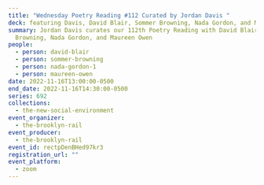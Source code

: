 ```yaml
---
title: "Wednesday Poetry Reading #112 Curated by Jordan Davis "
deck: featuring Davis, David Blair, Sommer Browning, Nada Gordon, and Maureen Owen
summary: Jordan Davis curates our 112th Poetry Reading with David Blair, Sommer
  Browning, Nada Gordon, and Maureen Owen
people:
  - person: david-blair
  - person: sommer-browning
  - person: nada-gordon-1
  - person: maureen-owen
date: 2022-11-16T13:00:00-0500
end_date: 2022-11-16T14:30:00-0500
series: 692
collections:
  - the-new-social-environment
event_organizer:
  - the-brooklyn-rail
event_producer:
  - the-brooklyn-rail
event_id: rectpDenBHed97kr3
registration_url: ""
event_platform:
  - zoom
---
```

